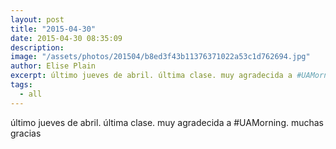 ```yaml
---
layout: post
title: "2015-04-30"
date: 2015-04-30 08:35:09
description: 
image: "/assets/photos/201504/b8ed3f43b11376371022a53c1d762694.jpg"
author: Elise Plain
excerpt: último jueves de abril. última clase. muy agradecida a #UAMorning. muchas gracias
tags: 
  - all
---
```


último jueves de abril. última clase. muy agradecida a #UAMorning. muchas gracias
<p></p>

